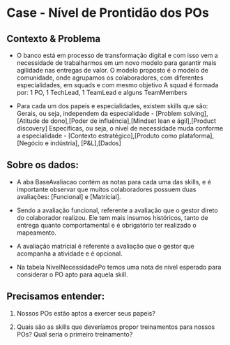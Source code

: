 # Case - Nível de Prontidão dos POs

## Contexto & Problema

- O banco está em processo de transformação digital e com isso vem a necessidade de trabalharmos em um novo modelo para garantir mais agilidade nas entregas de valor.
O modelo proposto é o modelo de comunidade, onde agrupamos os colaboradores, com diferentes especialidades, em squads e com mesmo objetivo
A squad é formada por: 1 PO, 1 TechLead, 1 TeamLead e alguns TeamMembers

- Para cada um dos papeis e especialidades, existem skills que são:
Gerais, ou seja, independem da especialidade - [Problem solving], [Atitude de dono],[Poder de influência],[Mindset lean e ágil],[Product discovery]
Específicas, ou seja, o nível de necessidade muda conforme a especialidade - [Contexto estratégico],[Produto como plataforma], [Negócio e indústria], [P&L],[Dados]

## Sobre os dados:

- A aba BaseAvaliacao contém as notas para cada uma das skills, e é importante observar que muitos colaboradores possuem duas avaliações: [Funcional] e [Matricial].

- Sendo a avaliação funcional, referente a avaliação que o gestor direto do colaborador realizou. Ele tem mais insumos históricos, tanto de entrega quanto comportamental e é obrigatório ter realizado o mapeamento.

- A avaliação matricial é referente a avaliação que o gestor que acompanha a atividade e é opcional.

- Na tabela NivelNecessidadePo temos uma nota de nível esperado para considerar o PO apto para aquela skill.

## Precisamos entender: 
  1. Nossos POs estão aptos a exercer seus papeis?

  2. Quais são as skills que deveríamos propor treinamentos para nossos POs? Qual seria o primeiro treinamento?
